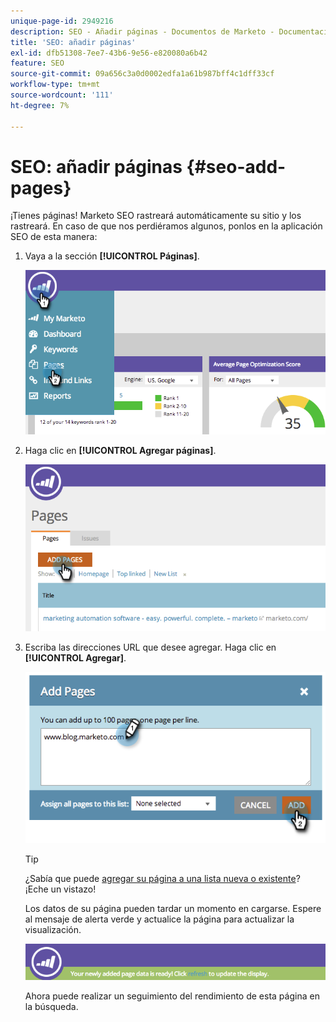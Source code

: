 ```yaml
---
unique-page-id: 2949216
description: SEO - Añadir páginas - Documentos de Marketo - Documentación del producto
title: 'SEO: añadir páginas'
exl-id: dfb51308-7ee7-43b6-9e56-e820080a6b42
feature: SEO
source-git-commit: 09a656c3a0d0002edfa1a61b987bff4c1dff33cf
workflow-type: tm+mt
source-wordcount: '111'
ht-degree: 7%

---
```


# SEO: añadir páginas {#seo-add-pages}

¡Tienes páginas! Marketo SEO rastreará automáticamente su sitio y los rastreará. En caso de que nos perdiéramos algunos, ponlos en la aplicación SEO de esta manera:

1. Vaya a la sección **[!UICONTROL Páginas]**.

   ![](assets/image2014-9-18-12-3a55-3a19.png)

1. Haga clic en **[!UICONTROL Agregar páginas]**.

   ![](assets/image2014-9-18-12-3a55-3a53.png)

1. Escriba las direcciones URL que desee agregar. Haga clic en **[!UICONTROL Agregar]**.

   ![](assets/image2014-9-18-12-3a56-3a15.png)

   >[!TIP]
   >
   >¿Sabía que puede [agregar su página a una lista nueva o existente](/help/marketo/product-docs/additional-apps/seo/understanding-seo/seo-managing-lists.md)? ¡Eche un vistazo!

   Los datos de su página pueden tardar un momento en cargarse. Espere al mensaje de alerta verde y actualice la página para actualizar la visualización.

   ![](assets/image2014-9-18-12-3a57-3a10.png)

   Ahora puede realizar un seguimiento del rendimiento de esta página en la búsqueda.
